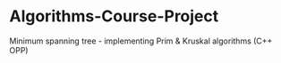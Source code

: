 # Algorithms-Course-Project
Minimum spanning tree - implementing Prim &amp; Kruskal algorithms (C++ OPP)
